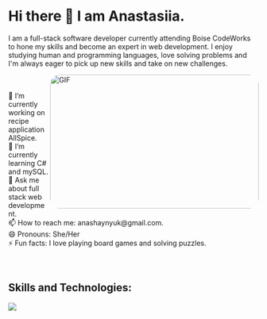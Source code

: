 ### <h1> Hi there 👋 I am Anastasiia. </h1>

I am a full-stack software developer currently attending Boise CodeWorks to hone my skills and become an expert in web development. I enjoy studying human and programming languages, love solving problems and I'm always eager to pick up new skills and take on new challenges.

<img style="border-radius: 20px !important;" align="right" alt="GIF" src="https://cdn.dribbble.com/users/876183/screenshots/4178051/media/7be714caa2c3e63f17b71ab7c6aab4a8.gif" width="420" height="270" />

<br>
<br>
<div>
🔭 I’m currently working on recipe application AllSpice.
<br>
🌱 I’m currently learning C# and mySQL.
<br>
💬 Ask me about full stack web development.
<br>
📫 How to reach me: anashaynyuk@gmail.com.
<br>
😄 Pronouns: She/Her
<br>
⚡ Fun facts: I love playing board games and solving puzzles.
 </div>
<br>
<br>

## Skills and Technologies:

<p>
  <a href="https://skillicons.dev">
    <img src="https://skillicons.dev/icons?i=html,css,bootstrap,vscode,js,vue,mongodb,nodejs,postman,cs,mysql" />
  </a>
</p>
